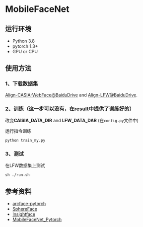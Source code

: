# MobileFaceNet

## 运行环境

* Python 3.8
* pytorch 1.3+
* GPU or CPU

## 使用方法

### 1、下载数据集

[Align-CASIA-WebFace@BaiduDrive](https://pan.baidu.com/s/1k3Cel2wSHQxHO9NkNi3rkg) and [Align-LFW@BaiduDrive](https://pan.baidu.com/s/1r6BQxzlFza8FM8Z8C_OCBg).

### 2、训练（这一步可以没有，在result中提供了训练好的）

改变**CAISIA_DATA_DIR** and **LFW_DATA_DAR** (在`config.py`文件中)
  
运行指令训练

```
python train_my.py
```
      
### 3、测试

在LFW数据集上测试
    
      
```
sh ./run.sh
```

## 参考资料

  * [arcface-pytorch](https://github.com/ronghuaiyang/arcface-pytorch)
  * [SphereFace](https://github.com/wy1iu/sphereface)
  * [Insightface](https://github.com/deepinsight/insightface)
  * [MobileFaceNet_Pytorch](https://github.com/Xiaoccer/MobileFaceNet_Pytorch)
